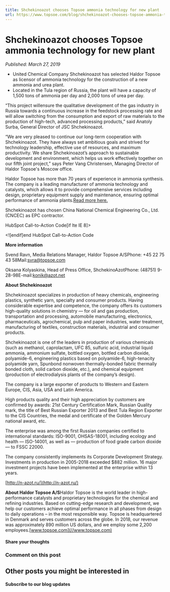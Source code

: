 ```yaml
---
title: Shchekinoazot chooses Topsoe ammonia technology for new plant
url: https://www.topsoe.com/blog/shchekinoazot-chooses-topsoe-ammonia-technology-for-new-plant#main-content
---
```


# Shchekinoazot chooses Topsoe ammonia technology for new plant

*Published: March 27, 2019*

- United Chemical Company Shchekinoazot has selected Haldor Topsoe as licensor of ammonia technology for the construction of a new ammonia and urea plant.
- Located in the Tula region of Russia, the plant will have a capacity of 1,500 tons of ammonia per day and 2,000 tons of urea per day.

“This project willensure the qualitative development of the gas industry in Russia towards a continuous increase in the feedstock processing rate and will allow switching from the consumption and export of raw materials to the production of high-tech, advanced processing products,” said Anatoly Surba, General Director of JSC Shchekinoazot.

“We are very pleased to continue our long-term cooperation with Shchekinoazot. They have always set ambitious goals and strived for technology leadership, effective use of resources, and maximum productivity. We share Shchekinoazot’s approach to sustainable development and environment, which helps us work effectively together on our fifth joint project,” says Peter Vang Christensen, Managing Director of Haldor Topsoe's Moscow office.

Haldor Topsoe has more than 70 years of experience in ammonia synthesis. The company is a leading manufacturer of ammonia technology and catalysts, which allows it to provide comprehensive services including design, proprietary equipment supply and maintenance, ensuring optimal performance of ammonia plants.[Read more here.](https://www.topsoe.com/processes/ammonia)

Shchekinoazot has chosen China National Chemical Engineering Co., Ltd. (CNCEC) as EPC contractor.

HubSpot Call-to-Action Code[if lte IE 8]><div id="hs-cta-ie-element"></div><![endif][](https://cta-redirect.hubspot.com/cta/redirect/2115834/ef5587ab-04d5-4c2b-9671-cbfa62254a52)end HubSpot Call-to-Action Code

**More information**

Svend Ravn, Media Relations Manager, Haldor Topsoe A/SPhone: +45 22 75 43 58Mail:[svra@topsoe.com](mailto:svra@topsoe.com)

Oksana Kolyaskina, Head of Press Office, ShchekinoAzotPhone: (48751) 9-28-98E-mail:[konik@azot.net](mailto:konik@azot.net)

**About Shchekinoazot**

Shchekinoazot specializes in production of heavy chemicals, engineering plastics, synthetic yarn, specialty and consumer products. Having considerable expertise and competence, the company offers its customers high-quality solutions in chemistry — for oil and gas production, transportation and processing, automobile manufacturing, electronics, pharmaceuticals, agrochemical, pulp and paper industries, water treatment, manufacturing of textiles, construction materials, industrial and consumer products.

Shchekinoazot is one of the leaders in production of various chemicals (such as methanol, caprolactam, UFC 85, sulfuric acid, industrial liquid ammonia, ammonium sulfate, bottled oxygen, bottled carbon dioxide, polyamide-6, engineering plastics based on polyamide-6, high-tenacity polyamide yarn, Spunbond nonwoven thermally-bonded fabric thermally bonded cloth, solid carbon dioxide, etc.), and chemical equipment (production of electrodialysis plants of the company’s design).

The company is a large exporter of products to Western and Eastern Europe, CIS, Asia, USA and Latin America.

High products quality and their high appreciation by customers are confirmed by awards: 21st Century Certification Mark, Russian Quality mark, the title of Best Russian Exporter 2013 and Best Tula Region Exporter to the CIS Countries, the medal and certificate of the Golden Mercury national award, etc.

The enterprise was among the first Russian companies certified to international standards: ISO-9001, OHSAS-18001, including ecology and health — ISO-14001, as well as — production of food grade carbon dioxide — to FSSC 22000.

The company consistently implements its Corporate Development Strategy. Investments in production in 2005-2018 exceeded $882 million. 16 major investment projects have been implemented at the enterprise within 13 years.

[http://n-azot.ru/](http://n-azot.ru/)

**About Haldor Topsoe A/S**Haldor Topsoe is the world leader in high-performance catalysts and proprietary technologies for the chemical and refining industries. Based on cutting-edge research and development, we help our customers achieve optimal performance in all phases from design to daily operations – in the most responsible way. Topsoe is headquartered in Denmark and serves customers across the globe. In 2018, our revenue was approximately 890 million US dollars, and we employ some 2,200 employees.[www.topsoe.com](//www.topsoe.com)

#### Share your thoughts

### Comment on this post

## Other posts you might be interested in

#### Subscribe to our blog updates